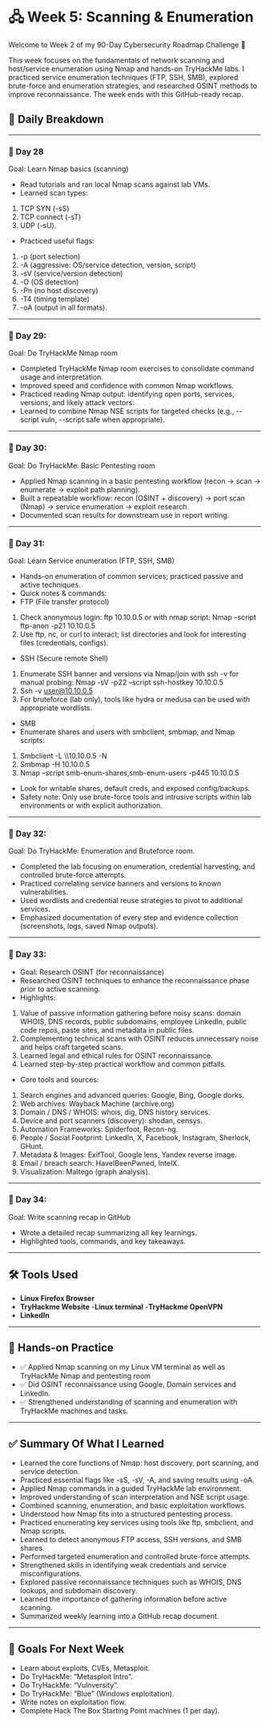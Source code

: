 # 🖧 Week 5: Scanning & Enumeration 
Welcome to Week 2 of my 90-Day Cybersecurity Roadmap Challenge 🚀

This week focuses on the fundamentals of network scanning and host/service enumeration using Nmap and hands-on TryHackMe labs. I practiced service enumeration techniques (FTP, SSH, SMB), explored brute-force and enumeration strategies, and researched OSINT methods to improve reconnaissance. The week ends with this GitHub-ready recap.

## 📆 Daily Breakdown

---

### 📅 Day 28
Goal: Learn Nmap basics (scanning)
-	Read tutorials and ran local Nmap scans against lab VMs.
-	Learned scan types: 
1.	TCP SYN (-sS) 
2.	TCP connect (-sT)
3.	UDP (-sU).
-	Practiced useful flags: 
1.	-p (port selection)
2.	 -A (aggressive: OS/service detection, version, script)
3.	-sV (service/version detection)
4.	 -O (OS detection)
5.	-Pn (no host discovery)
6.	-T4 (timing template)
7.	 -oA (output in all formats).

---

### 📅 Day 29:
Goal: Do TryHackMe Nmap room
-	Completed TryHackMe Nmap room exercises to consolidate command usage and interpretation.
-	Improved speed and confidence with common Nmap workflows.
-	Practiced reading Nmap output: identifying open ports, services, versions, and likely attack vectors.
-	Learned to combine Nmap NSE scripts for targeted checks (e.g., --script vuln, --script safe when appropriate).

---

### 📅 Day 30:
Goal:  Do TryHackMe: Basic Pentesting room
-	Applied Nmap scanning in a basic pentesting workflow (recon → scan → enumerate → exploit path planning).
-	Built a repeatable workflow: recon (OSINT + discovery) → port scan (Nmap) → service enumeration → exploit research.
-	Documented scan results for downstream use in report writing.

---

### 📅 Day 31:
Goal: Learn Service enumeration (FTP, SSH, SMB)
-	Hands-on enumeration of common services; practiced passive and active techniques.
-	Quick notes & commands:
-	FTP (File transfer protocol)
1.	Check anonymous login: ftp 10.10.0.5 or with nmap script: Nmap –script ftp-anon -p21 10.10.0.5
2.	Use ftp, nc, or curl to interact; list directories and look for interesting files (credentials, configs).
-	SSH (Secure remote Shell)
1.	Enumerate SSH banner and versions via Nmap/join with ssh -v for manual probing: Nmap -sV -p22 –script ssh-hostkey 10.10.0.5
2.	Ssh -v user@10.10.0.5
3.	For bruteforce (lab only), tools like hydra or medusa can be used with appropriate wordlists.
-	SMB
-	Enumerate shares and users with smbclient, smbmap, and Nmap scripts:
1.	Smbclient -L \\\\10.10.0.5 -N
2.	Smbmap -H 10.10.0.5
3.	Nmap –script smb-enum-shares,smb-enum-users -p445 10.10.0.5
-	Look for writable shares, default creds, and exposed config/backups.
-	Safety note: Only use brute-force tools and intrusive scripts within lab environments or with explicit authorization.

---

### 📅 Day 32:
Goal:  Do TryHackMe: Enumeration and Bruteforce room.
-	Completed the lab focusing on enumeration, credential harvesting, and controlled brute-force attempts.
-	Practiced correlating service banners and versions to known vulnerabilities.
-	Used wordlists and credential reuse strategies to pivot to additional services.
-	Emphasized documentation of every step and evidence collection (screenshots, logs, saved Nmap outputs).

---

### 📅 Day 33:
-	Goal: Research OSINT (for reconnaissance)
-	Researched OSINT techniques to enhance the reconnaissance phase prior to active scanning.
-	Highlights:
1.	Value of passive information gathering before noisy scans: domain WHOIS, DNS records, public subdomains, employee LinkedIn, public code repos, paste sites, and metadata in public files.
2.	Complementing technical scans with OSINT reduces unnecessary noise and helps craft targeted scans.
3.	Learned legal and ethical rules for OSINT reconnaissance.
4.	Learned step-by-step practical workflow and common pitfalls. 
-	Core tools and sources:
1.	Search engines and advanced queries: Google, Bing, Google dorks. 
2.	Web archives: Wayback Machine (archive.org)
3.	Domain / DNS / WHOIS: whois, dig, DNS history services. 
4.	Device and port scanners (discovery): shodan, censys.
5.	Automation Frameworks: Spiderfoot, Recon-ng.
6.	People / Social Footprint: LinkedIn, X, Facebook,  Instagram,  Sherlock,  GHunt.
7.	Metadata & Images: ExifTool, Google lens, Yandex reverse image.
8.	Email / breach search: HaveIBeenPwned, IntelX.
9.	Visualization: Maltego (graph analysis).

---

### 📅 Day 34:
Goal: Write scanning recap in GitHub
- Wrote a detailed recap summarizing all key learnings.
- Highlighted tools, commands, and key takeaways.

---

## 🛠 Tools Used
- **Linux Firefox Browser**
- **TryHackme Website**
-**Linux terminal**
-**TryHackme OpenVPN**
- **LinkedIn**

---

## 📌 Hands-on Practice
- ✅ Applied Nmap scanning on my Linux VM terminal as well as TryHackMe Nmap and pentesting room 
- ✅ Did OSINT reconnaissance using Google, Domain services and LinkedIn.
- ✅ Strengthened understanding of scanning and enumeration  with TryHackMe machines and tasks.

---

## ✅️ Summary Of What I Learned
-	Learned the core functions of Nmap: host discovery, port scanning, and service detection.
-	Practiced essential flags like -sS, -sV, -A, and saving results using -oA.
-	Applied Nmap commands in a guided TryHackMe lab environment.
-	Improved understanding of scan interpretation and NSE script usage.
-	Combined scanning, enumeration, and basic exploitation workflows.
-	Understood how Nmap fits into a structured pentesting process.
-	Practiced enumerating key services using tools like ftp, smbclient, and Nmap scripts.
-	Learned to detect anonymous FTP access, SSH versions, and SMB shares.
-	Performed targeted enumeration and controlled brute-force attempts.
-	Strengthened skills in identifying weak credentials and service misconfigurations.
-	Explored passive reconnaissance techniques such as WHOIS, DNS lookups, and subdomain discovery.
-	Learned the importance of gathering information before active scanning.
-	Summarized weekly learning into a GitHub recap document.

---

## 🎯 Goals For Next Week 
-	Learn about exploits, CVEs, Metasploit. 
-	Do TryHackMe: “Metasploit Intro”. 
-	Do TryHackMe: “Vulnversity”. 
-	Do TryHackMe: “Blue” (Windows exploitation). 
-	 Write notes on exploitation flow. 
-	Complete Hack The Box Starting Point machines (1 per day).




